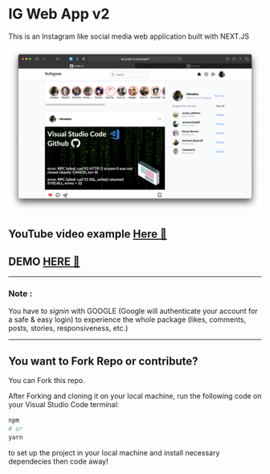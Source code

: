 # IG Web App v2

This is an Instagram like social media web application built with NEXT.JS

![IG Web v2-ish](/public/IGweb.png)

## YouTube video example [Here 📀](https://youtu.be/sejKzPx5Owg)

## DEMO [HERE 🔗](https://ig-web-v2.vercel.app)

---

### Note :

You have to _signin_ with GOOGLE (Google will authenticate your account for a safe & easy login) to experience the whole package (likes, comments, posts, stories, responsiveness, etc.)

---

## You want to Fork Repo or contribute?

You can Fork this repo.

After Forking and cloning it on your local machine, run the following code on your Visual Studio Code terminal:

```bash
npm
# or
yarn
```

to set up the project in your local machine and install necessary dependecies then code away!
